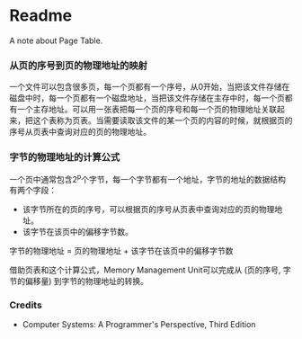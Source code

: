 # Readme
A note about Page Table.

### 从页的序号到页的物理地址的映射

一个文件可以包含很多页，每一个页都有一个序号，从0开始，当把该文件存储在磁盘中时，每一个页都有一个磁盘地址，当把该文件存储在主存中时，每一个页都有一个主存地址。可以用一张表把每一个页的序号和每一个页的物理地址关联起来，把这个表称为页表。当需要读取该文件的某一个页的内容的时候，就根据页的序号从页表中查询对应的页的物理地址。

### 字节的物理地址的计算公式

一个页中通常包含2<sup>p</sup>个字节，每一个字节都有一个地址，字节的地址的数据结构有两个字段：
- 该字节所在的页的序号，可以根据页的序号从页表中查询对应的页的物理地址。
- 该字节在该页中的偏移字节数。

字节的物理地址 = 页的物理地址 + 该字节在该页中的偏移字节数

借助页表和这个计算公式，Memory Management Unit可以完成从 (页的序号, 字节的偏移量) 到字节的物理地址的转换。

### Credits
- Computer Systems: A Programmer's Perspective, Third Edition
